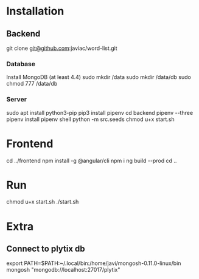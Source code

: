 # Installation

## Backend
git clone git@github.com:javiac/word-list.git
### Database
Install MongoDB (at least 4.4)
sudo mkdir /data
sudo mkdir /data/db
sudo chmod 777 /data/db
### Server
sudo apt install python3-pip
pip3 install pipenv
cd backend
pipenv --three
pipenv install
pipenv shell
python -m src.seeds
chmod u+x start.sh

# Frontend
cd ../frontend
npm install -g @angular/cli
npm i
ng build --prod
cd ..

# Run
chmod u+x start.sh
./start.sh

# Extra
## Connect to plytix db
export PATH=$PATH:~/.local/bin:/home/javi/mongosh-0.11.0-linux/bin
mongosh "mongodb://localhost:27017/plytix"
